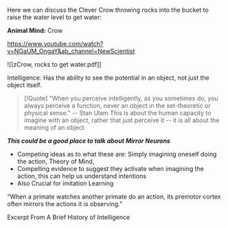 Here we can discuss the Clever Crow throwing rocks into the bucket to raise the water level to get water: 


**Animal Mind:** Crow

https://www.youtube.com/watch?v=NGaUM_OngaY&ab_channel=NewScientist


![[zCrow, rocks to get water.pdf]]



Intelligence: Has the ability to see the potential in an object, not just the object itself. 


>[!Quote]
"When you perceive intelligently, as you sometimes do, you always perceive a function, never an object in the set-theoretic or physical sense.” -- Stan Ulam
This is about the human capacity to imagine with an object, rather that just perceive it -- it is all about the meaning of an object 


***This could be a good place to talk about Mirror Neurons*** 
- Competing ideas as to what these are: Simply imagining oneself doing the action, Theory of Mind,
- Compelling evidence to suggest they activate when imagining the action, this can help us understand intentions 
- Also Crucial for imitation Learning

“When a primate watches another primate do an action, its premotor cortex often mirrors the actions it is observing.”

Excerpt From
A Brief History of Intelligence
